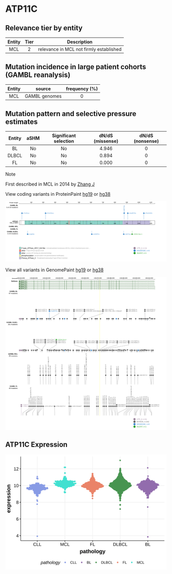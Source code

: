 # ATP11C

## Relevance tier by entity

|Entity|Tier|Description                            |
|:------:|:----:|---------------------------------------|
|MCL   |2   |relevance in MCL not firmly established|

## Mutation incidence in large patient cohorts (GAMBL reanalysis)

|Entity|source       |frequency (%)|
|:------:|:-------------:|:-------------:|
|MCL   |GAMBL genomes|0            |

## Mutation pattern and selective pressure estimates

|Entity|aSHM|Significant selection|dN/dS (missense)|dN/dS (nonsense)|
|:------:|:----:|:---------------------:|:----------------:|:----------------:|
|BL    |No  |No                   |4.946           |0               |
|DLBCL |No  |No                   |0.894           |0               |
|FL    |No  |No                   |0.000           |0               |


> [!NOTE]
> First described in MCL in 2014 by [Zhang J](https://pubmed.ncbi.nlm.nih.gov/24682267)


View coding variants in ProteinPaint [hg19](https://morinlab.github.io/LLMPP/GAMBL/ATP11C_protein.html)  or [hg38](https://morinlab.github.io/LLMPP/GAMBL/ATP11C_protein_hg38.html)

![image](images/proteinpaint/ATP11C_NM_173694.svg)

View all variants in GenomePaint [hg19](https://morinlab.github.io/LLMPP/GAMBL/ATP11C.html)  or [hg38](https://morinlab.github.io/LLMPP/GAMBL/ATP11C_hg38.html)

![image](images/proteinpaint/ATP11C.svg)
## ATP11C Expression
![image](images/gene_expression/ATP11C_by_pathology.svg)
<!-- ORIGIN: zhangGenomicLandscapeMantle2014 -->
